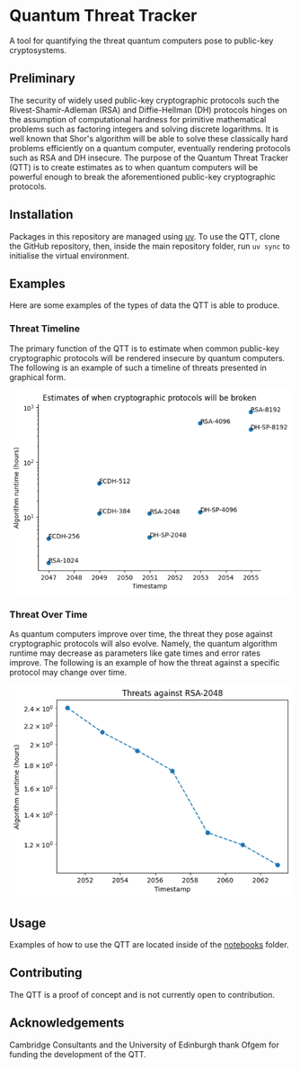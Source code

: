 # Quantum Threat Tracker

A tool for quantifying the threat quantum computers pose to public-key cryptosystems. 

## Preliminary

The security of widely used public-key cryptographic protocols such the Rivest-Shamir-Adleman (RSA) and Diffie-Hellman (DH) protocols hinges on the assumption of computational hardness for primitive mathematical problems such as factoring integers and solving discrete logarithms. It is well known that Shor's algorithm will be able to solve these classically hard problems efficiently on a quantum computer, eventually rendering protocols such as RSA and DH insecure. The purpose of the Quantum Threat Tracker (QTT) is to create estimates as to when quantum computers will be powerful enough to break the aforementioned public-key cryptographic protocols.

## Installation

Packages in this repository are managed using [uv](https://docs.astral.sh/uv/). To use the QTT, clone the GitHub repository, then, inside the main repository folder, run `uv sync` to initialise the virtual environment.

## Examples

Here are some examples of the types of data the QTT is able to produce.

### Threat Timeline

The primary function of the QTT is to estimate when common public-key cryptographic protocols will be rendered insecure by quantum computers. The following is an example of such a timeline of threats presented in graphical form.

![QTT Output](./assets/qtt-output.png)

### Threat Over Time

As quantum computers improve over time, the threat they pose against cryptographic protocols will also evolve. Namely, the quantum algorithm runtime may decrease as parameters like gate times and error rates improve. The following is an example of how the threat against a specific protocol may change over time.

![QTT Output](./assets/rsa-threat-over-time.png)

## Usage

Examples of how to use the QTT are located inside of the [notebooks](https://github.com/qec-codes/QuantumThreatTracker/tree/main/notebooks) folder.

## Contributing

The QTT is a proof of concept and is not currently open to contribution.

## Acknowledgements

Cambridge Consultants and the University of Edinburgh thank Ofgem for funding the development of the QTT.